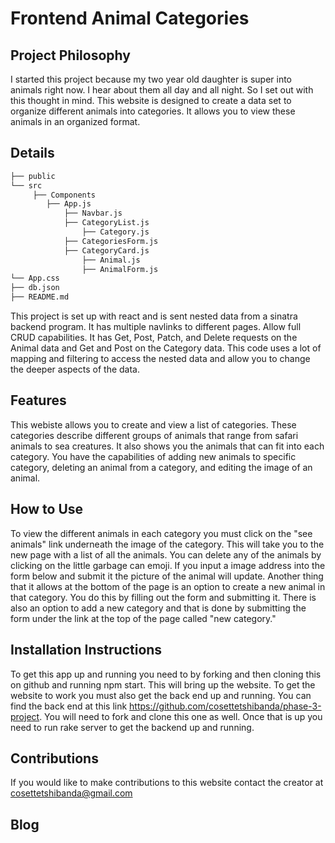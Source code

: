 # Frontend Animal Categories

## Project Philosophy
I started this project because my two year old daughter is super into animals right now. I hear about them all day and all night. So I set out with this thought in mind. This website is designed to create a data set to organize different animals into categories. It allows you to view these animals in an organized format.

## Details

```txt
├── public
└── src
     ├── Components
        ├── App.js
            ├── Navbar.js
            ├── CategoryList.js
                ├── Category.js
            ├── CategoriesForm.js
            ├── CategoryCard.js
                ├── Animal.js
                ├── AnimalForm.js
└── App.css
├── db.json
├── README.md
```

This project is set up with react and is sent nested data from a sinatra backend program. It has multiple navlinks to different pages. Allow full CRUD capabilities. 
It has Get, Post, Patch, and Delete requests on the Animal data and Get and Post on the Category data. This code uses a lot of mapping and filtering to access the nested data and allow you to change the deeper aspects of the data.


## Features
This webiste allows you to create and view a list of categories. These categories describe different groups of animals that range from safari animals to sea creatures. It also shows you the animals that can fit into each category. You have the capabilities of adding new animals to specific category, deleting an animal from a category, and editing the image of an animal.

## How to Use
To view the different animals in each category you must click on the "see animals" link underneath the image of the category. This will take you to the new page with a list of all the animals. You can delete any of the animals by clicking on the little garbage can emoji. If you input a image address into the form below and submit it the picture of the animal will update. Another thing that it allows at the bottom of the page is an option to create a new animal in that category. You do this by filling out the form and submitting it. There is also an option to add a new category and that is done by submitting the form under the link at the top of the page called "new category."

## Installation Instructions
To get this app up and running you need to by forking and then cloning this on github and running npm start. This will bring up the website. To get the website to work you must also get the back end up and running. You can find the back end at this link https://github.com/cosettetshibanda/phase-3-project. You will need to fork and clone this one as well. Once that is up you need to run rake server to get the backend up and running.

## Contributions
If you would like to make contributions to this website contact the creator at cosettetshibanda@gmail.com

## Blog
